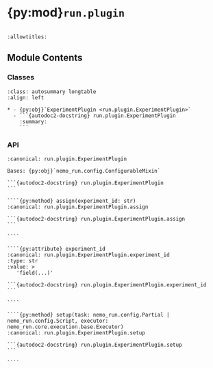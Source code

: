 # {py:mod}`run.plugin`

```{py:module} run.plugin
```

```{autodoc2-docstring} run.plugin
:allowtitles:
```

## Module Contents

### Classes

````{list-table}
:class: autosummary longtable
:align: left

* - {py:obj}`ExperimentPlugin <run.plugin.ExperimentPlugin>`
  - ```{autodoc2-docstring} run.plugin.ExperimentPlugin
    :summary:
    ```
````

### API

`````{py:class} ExperimentPlugin
:canonical: run.plugin.ExperimentPlugin

Bases: {py:obj}`nemo_run.config.ConfigurableMixin`

```{autodoc2-docstring} run.plugin.ExperimentPlugin
```

````{py:method} assign(experiment_id: str)
:canonical: run.plugin.ExperimentPlugin.assign

```{autodoc2-docstring} run.plugin.ExperimentPlugin.assign
```

````

````{py:attribute} experiment_id
:canonical: run.plugin.ExperimentPlugin.experiment_id
:type: str
:value: >
   'field(...)'

```{autodoc2-docstring} run.plugin.ExperimentPlugin.experiment_id
```

````

````{py:method} setup(task: nemo_run.config.Partial | nemo_run.config.Script, executor: nemo_run.core.execution.base.Executor)
:canonical: run.plugin.ExperimentPlugin.setup

```{autodoc2-docstring} run.plugin.ExperimentPlugin.setup
```

````

`````
